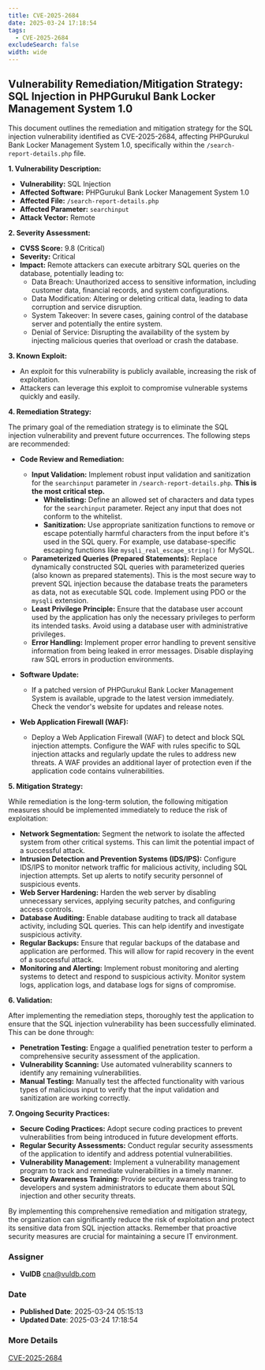 ```yaml
---
title: CVE-2025-2684
date: 2025-03-24 17:18:54
tags:
  - CVE-2025-2684
excludeSearch: false
width: wide
---
```


## Vulnerability Remediation/Mitigation Strategy: SQL Injection in PHPGurukul Bank Locker Management System 1.0

This document outlines the remediation and mitigation strategy for the SQL injection vulnerability identified as CVE-2025-2684, affecting PHPGurukul Bank Locker Management System 1.0, specifically within the `/search-report-details.php` file.

**1. Vulnerability Description:**

*   **Vulnerability:** SQL Injection
*   **Affected Software:** PHPGurukul Bank Locker Management System 1.0
*   **Affected File:** `/search-report-details.php`
*   **Affected Parameter:** `searchinput`
*   **Attack Vector:** Remote

**2. Severity Assessment:**

*   **CVSS Score:** 9.8 (Critical)
*   **Severity:** Critical
*   **Impact:** Remote attackers can execute arbitrary SQL queries on the database, potentially leading to:
    *   Data Breach: Unauthorized access to sensitive information, including customer data, financial records, and system configurations.
    *   Data Modification:  Altering or deleting critical data, leading to data corruption and service disruption.
    *   System Takeover: In severe cases, gaining control of the database server and potentially the entire system.
    *   Denial of Service:  Disrupting the availability of the system by injecting malicious queries that overload or crash the database.

**3. Known Exploit:**

*   An exploit for this vulnerability is publicly available, increasing the risk of exploitation.
*   Attackers can leverage this exploit to compromise vulnerable systems quickly and easily.

**4. Remediation Strategy:**

The primary goal of the remediation strategy is to eliminate the SQL injection vulnerability and prevent future occurrences.  The following steps are recommended:

*   **Code Review and Remediation:**
    *   **Input Validation:**  Implement robust input validation and sanitization for the `searchinput` parameter in `/search-report-details.php`.  **This is the most critical step.**
        *   **Whitelisting:**  Define an allowed set of characters and data types for the `searchinput` parameter. Reject any input that does not conform to the whitelist.
        *   **Sanitization:**  Use appropriate sanitization functions to remove or escape potentially harmful characters from the input before it's used in the SQL query.  For example, use database-specific escaping functions like `mysqli_real_escape_string()` for MySQL.
    *   **Parameterized Queries (Prepared Statements):**  Replace dynamically constructed SQL queries with parameterized queries (also known as prepared statements). This is the most secure way to prevent SQL injection because the database treats the parameters as data, not as executable SQL code.  Implement using PDO or the `mysqli` extension.
    *   **Least Privilege Principle:** Ensure that the database user account used by the application has only the necessary privileges to perform its intended tasks. Avoid using a database user with administrative privileges.
    *   **Error Handling:** Implement proper error handling to prevent sensitive information from being leaked in error messages.  Disable displaying raw SQL errors in production environments.

*   **Software Update:**
    *   If a patched version of PHPGurukul Bank Locker Management System is available, upgrade to the latest version immediately.  Check the vendor's website for updates and release notes.

*   **Web Application Firewall (WAF):**
    *   Deploy a Web Application Firewall (WAF) to detect and block SQL injection attempts. Configure the WAF with rules specific to SQL injection attacks and regularly update the rules to address new threats.  A WAF provides an additional layer of protection even if the application code contains vulnerabilities.

**5. Mitigation Strategy:**

While remediation is the long-term solution, the following mitigation measures should be implemented immediately to reduce the risk of exploitation:

*   **Network Segmentation:**  Segment the network to isolate the affected system from other critical systems. This can limit the potential impact of a successful attack.
*   **Intrusion Detection and Prevention Systems (IDS/IPS):**  Configure IDS/IPS to monitor network traffic for malicious activity, including SQL injection attempts.  Set up alerts to notify security personnel of suspicious events.
*   **Web Server Hardening:**  Harden the web server by disabling unnecessary services, applying security patches, and configuring access controls.
*   **Database Auditing:** Enable database auditing to track all database activity, including SQL queries.  This can help identify and investigate suspicious activity.
*   **Regular Backups:**  Ensure that regular backups of the database and application are performed.  This will allow for rapid recovery in the event of a successful attack.
*   **Monitoring and Alerting:** Implement robust monitoring and alerting systems to detect and respond to suspicious activity.  Monitor system logs, application logs, and database logs for signs of compromise.

**6. Validation:**

After implementing the remediation steps, thoroughly test the application to ensure that the SQL injection vulnerability has been successfully eliminated.  This can be done through:

*   **Penetration Testing:**  Engage a qualified penetration tester to perform a comprehensive security assessment of the application.
*   **Vulnerability Scanning:**  Use automated vulnerability scanners to identify any remaining vulnerabilities.
*   **Manual Testing:**  Manually test the affected functionality with various types of malicious input to verify that the input validation and sanitization are working correctly.

**7. Ongoing Security Practices:**

*   **Secure Coding Practices:**  Adopt secure coding practices to prevent vulnerabilities from being introduced in future development efforts.
*   **Regular Security Assessments:**  Conduct regular security assessments of the application to identify and address potential vulnerabilities.
*   **Vulnerability Management:**  Implement a vulnerability management program to track and remediate vulnerabilities in a timely manner.
*   **Security Awareness Training:**  Provide security awareness training to developers and system administrators to educate them about SQL injection and other security threats.

By implementing this comprehensive remediation and mitigation strategy, the organization can significantly reduce the risk of exploitation and protect its sensitive data from SQL injection attacks. Remember that proactive security measures are crucial for maintaining a secure IT environment.

### Assigner
- **VulDB** <cna@vuldb.com>

### Date
- **Published Date**: 2025-03-24 05:15:13
- **Updated Date**: 2025-03-24 17:18:54

### More Details
[CVE-2025-2684](https://www.cvedetails.com/cve/CVE-2025-2684)